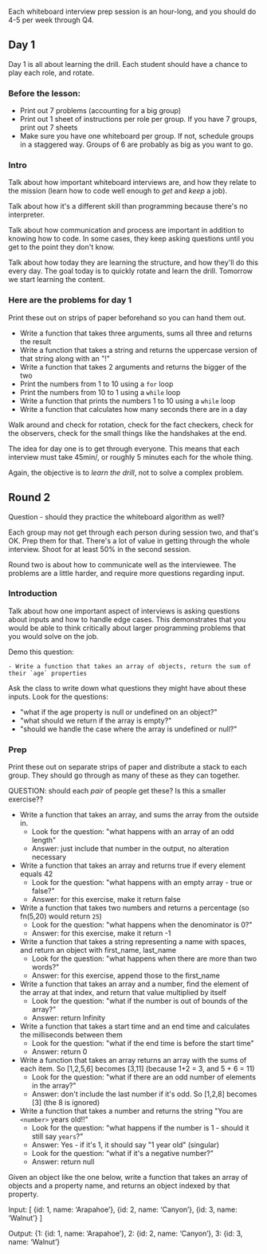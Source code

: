 Each whiteboard interview prep session is an hour-long, and you should do 4-5 per week through Q4.

## Day 1

Day 1 is all about learning the drill.  Each student should have a chance to play each role, and rotate.

### Before the lesson:

- Print out 7 problems (accounting for a big group)
- Print out 1 sheet of instructions per role per group.  If you have 7 groups, print out 7 sheets
- Make sure you have one whiteboard per group.  If not, schedule groups in a staggered way.  Groups of 6 are probably as big as you want to go.

### Intro

Talk about how important whiteboard interviews are, and how they relate to the mission (learn how to code well enough to _get_ and _keep_ a job).

Talk about how it's a different skill than programming because there's no interpreter.

Talk about how communication and process are important in addition to knowing how to code.  In some cases, they keep asking questions until you get to the point they don't know.

Talk about how today they are learning the structure, and how they'll do this every day.  The goal today is to quickly rotate and learn the drill.  Tomorrow we start learning the content.

### Here are the problems for day 1

Print these out on strips of paper beforehand so you can hand them out.

- Write a function that takes three arguments, sums all three and returns the result
- Write a function that takes a string and returns the uppercase version of that string along with an "!"
- Write a function that takes 2 arguments and returns the bigger of the two
- Print the numbers from 1 to 10 using a `for` loop
- Print the numbers from 10 to 1 using a `while` loop
- Write a function that prints the numbers 1 to 10 using a `while` loop
- Write a function that calculates how many seconds there are in a day

Walk around and check for rotation, check for the fact checkers, check for the observers, check for the small things like the handshakes at the end.

The idea for day one is to get through everyone.  This means that each interview must take 45min/<group size>, or roughly 5 minutes each for the whole thing.

Again, the objective is to _learn the drill_, not to solve a complex problem.

## Round 2

Question - should they practice the whiteboard algorithm as well?

Each group may not get through each person during session two, and that's OK.  Prep them for that.  There's a lot of value in getting through the whole interview.  Shoot for at least 50% in the second session.

Round two is about how to communicate well as the interviewee.  The problems are a little harder, and require more questions regarding input.

### Introduction

Talk about how one important aspect of interviews is asking questions about inputs and how to handle edge cases.  This demonstrates that you would be able to think critically about larger programming problems that you would solve on the job.

Demo this question:

```
- Write a function that takes an array of objects, return the sum of their `age` properties
```

Ask the class to write down what questions they might have about these inputs. Look for the questions:

- "what if the age property is null or undefined on an object?"
- "what should we return if the array is empty?"
- "should we handle the case where the array is undefined or null?"

### Prep

Print these out on separate strips of paper and distribute a stack to each group.  They should go through as many of these as they can together.

QUESTION: should each _pair_ of people get these?  Is this a smaller exercise??

- Write a function that takes an array, and sums the array from the outside in.
  - Look for the question: "what happens with an array of an odd length"
  - Answer: just include that number in the output, no alteration necessary
- Write a function that takes an array and returns true if every element equals 42
  - Look for the question: "what happens with an empty array - true or false?"
  - Answer: for this exercise, make it return false
- Write a function that takes two numbers and returns a percentage (so fn(5,20) would return `25`)
  - Look for the question: "what happens when the denominator is 0?"
  - Answer: for this exercise, make it return -1
- Write a function that takes a string representing a name with spaces, and return an object with first_name, last_name
  - Look for the question: "what happens when there are more than two words?"
  - Answer: for this exercise, append those to the first_name
- Write a function that takes an array and a number, find the element of the array at that index, and return that value multiplied by itself
  - Look for the question: "what if the number is out of bounds of the array?"
  - Answer: return Infinity
- Write a function that takes a start time and an end time and calculates the milliseconds between them
  - Look for the question: "what if the end time is before the start time"
  - Answer: return 0
- Write a function that takes an array returns an array with the sums of each item.  So [1,2,5,6] becomes [3,11] (because 1+2 = 3, and 5 + 6 = 11)
  - Look for the question: "what if there are an odd number of elements in the array?"
  - Answer: don't include the last number if it's odd.  So [1,2,8] becomes [3] (the 8 is ignored)
- Write a function that takes a number and returns the string "You are `<number>` years old!!"
  - Look for the question: "what happens if the number is 1 - should it still say `years`?"
  - Answer: Yes - if it's 1, it should say "1 year old" (singular)
  - Look for the question: "what if it's a negative number?"
  - Answer: return null


Given an object like the one below, write a function that takes an array of objects and a property name, and returns an object indexed by that property.

Input: [ {id: 1, name: ‘Arapahoe’}, {id: 2, name: ‘Canyon’}, {id: 3, name: ‘Walnut’} ]

Output: {1: {id: 1, name: ‘Arapahoe’}, 2: {id: 2, name: ‘Canyon’}, 3: {id: 3, name: ‘Walnut’}
